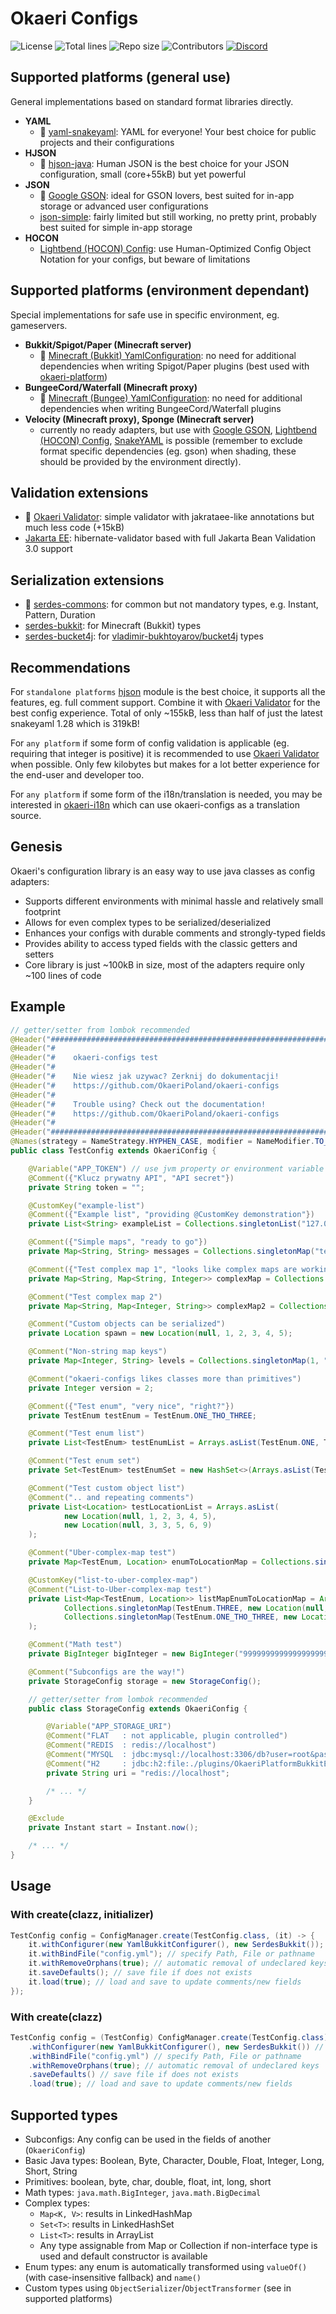 # Okaeri Configs

![License](https://img.shields.io/github/license/OkaeriPoland/okaeri-configs)
![Total lines](https://img.shields.io/tokei/lines/github/OkaeriPoland/okaeri-configs)
![Repo size](https://img.shields.io/github/repo-size/OkaeriPoland/okaeri-configs)
![Contributors](https://img.shields.io/github/contributors/OkaeriPoland/okaeri-configs)
[![Discord](https://img.shields.io/discord/589089838200913930)](https://discord.gg/hASN5eX)

## Supported platforms (general use)

General implementations based on standard format libraries directly.

- **YAML**
    - 🌟 [yaml-snakeyaml](https://github.com/OkaeriPoland/okaeri-configs/tree/master/yaml-snakeyaml): YAML for everyone! Your best choice for public projects and their configurations
- **HJSON**
    - 🌟 [hjson-java](https://github.com/OkaeriPoland/okaeri-configs/tree/master/hjson): Human JSON is the best choice for your JSON configuration, small (core+55kB) but yet powerful
- **JSON**
    - 🌟 [Google GSON](https://github.com/OkaeriPoland/okaeri-configs/tree/master/json-gson): ideal for GSON lovers, best suited for in-app storage or advanced user configurations
    - [json-simple](https://github.com/OkaeriPoland/okaeri-configs/tree/master/json-simple): fairly limited but still working, no pretty print, probably best suited for simple in-app storage
- **HOCON**
    - [Lightbend (HOCON) Config](https://github.com/OkaeriPoland/okaeri-configs/tree/master/hocon-lightbend): use Human-Optimized Config Object Notation for your configs, but beware of limitations

## Supported platforms (environment dependant)

Special implementations for safe use in specific environment, eg. gameservers.

- **Bukkit/Spigot/Paper (Minecraft server)**
    - 🌟 [Minecraft (Bukkit) YamlConfiguration](https://github.com/OkaeriPoland/okaeri-configs/tree/master/yaml-bukkit): no need for additional dependencies when writing Spigot/Paper plugins
      (best used with [okaeri-platform](https://github.com/OkaeriPoland/okaeri-platform))
- **BungeeCord/Waterfall (Minecraft proxy)**
    - 🌟 [Minecraft (Bungee) YamlConfiguration](https://github.com/OkaeriPoland/okaeri-configs/tree/master/yaml-bungee): no need for additional dependencies when writing BungeeCord/Waterfall plugins
- **Velocity (Minecraft proxy), Sponge (Minecraft server)**
    - currently no ready adapters, but use with [Google GSON](https://github.com/OkaeriPoland/okaeri-configs/tree/master/json-gson),
      [Lightbend (HOCON) Config](https://github.com/OkaeriPoland/okaeri-configs/tree/master/hocon-lightbend), [SnakeYAML](https://github.com/OkaeriPoland/okaeri-configs/tree/master/yaml-snakeyaml)
      is possible (remember to exclude format specific dependencies (eg. gson) when shading, these should be provided by the environment directly).

## Validation extensions

- 🌟 [Okaeri Validator](https://github.com/OkaeriPoland/okaeri-configs/tree/master/validator-okaeri): simple validator with jakrataee-like annotations but much less code (+15kB)
- [Jakarta EE](https://github.com/OkaeriPoland/okaeri-configs/tree/master/validator-jakartaee): hibernate-validator based with full Jakarta Bean Validation 3.0 support

## Serialization extensions

- 🌟 [serdes-commons](https://github.com/OkaeriPoland/okaeri-configs/tree/master/serdes-commons): for common but not mandatory types, e.g. Instant, Pattern, Duration
- [serdes-bukkit](https://github.com/OkaeriPoland/okaeri-configs/tree/master/serdes-bukkit): for Minecraft (Bukkit) types
- [serdes-bucket4j](https://github.com/OkaeriPoland/okaeri-configs/tree/master/serdes-bucket4j): for [vladimir-bukhtoyarov/bucket4j](https://github.com/vladimir-bukhtoyarov/bucket4j) types

## Recommendations

For `standalone platforms` [hjson](https://github.com/OkaeriPoland/okaeri-configs/tree/master/hjson) module is the best choice, it supports all the features, eg. full comment support.
Combine it with [Okaeri Validator](https://github.com/OkaeriPoland/okaeri-configs/tree/master/validator-okaeri) for the best config experience. 
Total of only ~155kB, less than half of just the latest snakeyaml 1.28 which is 319kB!

For `any platform` if some form of config validation is applicable (eg. requiring that integer is positive) it is recommended to use [Okaeri Validator](https://github.com/OkaeriPoland/okaeri-configs/tree/master/validator-okaeri) when possible.
Only few kilobytes but makes for a lot better experience for the end-user and developer too.

For `any platform` if some form of the i18n/translation is needed, you may be interested in [okaeri-i18n](https://github.com/OkaeriPoland/okaeri-i18n) which can use okaeri-configs as a translation source.

## Genesis

Okaeri's configuration library is an easy way to use java classes as config adapters:

- Supports different environments with minimal hassle and relatively small footprint
- Allows for even complex types to be serialized/deserialized
- Enhances your configs with durable comments and strongly-typed fields
- Provides ability to access typed fields with the classic getters and setters
- Core library is just ~100kB in size, most of the adapters require only ~100 lines of code

## Example

```java
// getter/setter from lombok recommended
@Header("################################################################")
@Header("#                                                              #")
@Header("#    okaeri-configs test                                       #")
@Header("#                                                              #")
@Header("#    Nie wiesz jak uzywac? Zerknij do dokumentacji!            #")
@Header("#    https://github.com/OkaeriPoland/okaeri-configs            #")
@Header("#                                                              #")
@Header("#    Trouble using? Check out the documentation!               #")
@Header("#    https://github.com/OkaeriPoland/okaeri-configs            #")
@Header("#                                                              #")
@Header("################################################################")
@Names(strategy = NameStrategy.HYPHEN_CASE, modifier = NameModifier.TO_LOWER_CASE)
public class TestConfig extends OkaeriConfig {

    @Variable("APP_TOKEN") // use jvm property or environment variable if available
    @Comment({"Klucz prywatny API", "API secret"})
    private String token = "";

    @CustomKey("example-list")
    @Comment({"Example list", "providing @CustomKey demonstration"})
    private List<String> exampleList = Collections.singletonList("127.0.0.1");

    @Comment({"Simple maps", "ready to go"})
    private Map<String, String> messages = Collections.singletonMap("test", "testing");

    @Comment({"Test complex map 1", "looks like complex maps are working too"})
    private Map<String, Map<String, Integer>> complexMap = Collections.singletonMap("aa", Collections.singletonMap("bb", 222));

    @Comment("Test complex map 2")
    private Map<String, Map<Integer, String>> complexMap2 = Collections.singletonMap("bb", Collections.singletonMap(232, "aadda"));

    @Comment("Custom objects can be serialized")
    private Location spawn = new Location(null, 1, 2, 3, 4, 5);

    @Comment("Non-string map keys")
    private Map<Integer, String> levels = Collections.singletonMap(1, "aaaaaa");

    @Comment("okaeri-configs likes classes more than primitives")
    private Integer version = 2;

    @Comment({"Test enum", "very nice", "right?"})
    private TestEnum testEnum = TestEnum.ONE_THO_THREE;

    @Comment("Test enum list")
    private List<TestEnum> testEnumList = Arrays.asList(TestEnum.ONE, TestEnum.ONE_THO_THREE);

    @Comment("Test enum set")
    private Set<TestEnum> testEnumSet = new HashSet<>(Arrays.asList(TestEnum.ONE, TestEnum.ONE_THO_THREE));

    @Comment("Test custom object list")
    @Comment(".. and repeating comments")
    private List<Location> testLocationList = Arrays.asList(
            new Location(null, 1, 2, 3, 4, 5),
            new Location(null, 3, 3, 5, 6, 9)
    );

    @Comment("Uber-complex-map test")
    private Map<TestEnum, Location> enumToLocationMap = Collections.singletonMap(TestEnum.THREE, new Location(null, 1, 2, 3, 4, 5));

    @CustomKey("list-to-uber-complex-map")
    @Comment("List-to-Uber-complex-map test")
    private List<Map<TestEnum, Location>> listMapEnumToLocationMap = Arrays.asList(
            Collections.singletonMap(TestEnum.THREE, new Location(null, 1, 2, 3, 4, 5)),
            Collections.singletonMap(TestEnum.ONE_THO_THREE, new Location(null, 3, 2, 3, 4, 5))
    );

    @Comment("Math test")
    private BigInteger bigInteger = new BigInteger("999999999999999999999999999999999999999999999999999999999999999999999999999999999999999999999999999999999999876543210");

    @Comment("Subconfigs are the way!")
    private StorageConfig storage = new StorageConfig();

    // getter/setter from lombok recommended
    public class StorageConfig extends OkaeriConfig {

        @Variable("APP_STORAGE_URI")
        @Comment("FLAT   : not applicable, plugin controlled")
        @Comment("REDIS  : redis://localhost")
        @Comment("MYSQL  : jdbc:mysql://localhost:3306/db?user=root&password=1234")
        @Comment("H2     : jdbc:h2:file:./plugins/OkaeriPlatformBukkitExample/storage;mode=mysql")
        private String uri = "redis://localhost";

        /* ... */
    }

    @Exclude
    private Instant start = Instant.now();

    /* ... */
}
```

## Usage

### With create(clazz, initializer)

```java
TestConfig config = ConfigManager.create(TestConfig.class, (it) -> {
    it.withConfigurer(new YamlBukkitConfigurer(), new SerdesBukkit()); // specify configurer implementation, optionally additional serdes packages
    it.withBindFile("config.yml"); // specify Path, File or pathname
    it.withRemoveOrphans(true); // automatic removal of undeclared keys
    it.saveDefaults(); // save file if does not exists
    it.load(true); // load and save to update comments/new fields 
});
```

### With create(clazz)

```java
TestConfig config = (TestConfig) ConfigManager.create(TestConfig.class)
    .withConfigurer(new YamlBukkitConfigurer(), new SerdesBukkit()) // specify configurer implementation, optionally additional serdes packages
    .withBindFile("config.yml") // specify Path, File or pathname
    .withRemoveOrphans(true); // automatic removal of undeclared keys
    .saveDefaults() // save file if does not exists
    .load(true); // load and save to update comments/new fields
````

## Supported types

- Subconfigs: Any config can be used in the fields of another (`OkaeriConfig`)
- Basic Java types: Boolean, Byte, Character, Double, Float, Integer, Long, Short, String
- Primitives: boolean, byte, char, double, float, int, long, short
- Math types: `java.math.BigInteger`, `java.math.BigDecimal`
- Complex types:
    - `Map<K, V>`: results in LinkedHashMap
    - `Set<T>`: results in LinkedHashSet
    - `List<T>`: results in ArrayList
    - Any type assignable from Map or Collection if non-interface type is used and default constructor is available
- Enum types: any enum is automatically transformed using `valueOf()` (with case-insensitive fallback) and `name()`
- Custom types using `ObjectSerializer`/`ObjectTransformer` (see in supported platforms)
